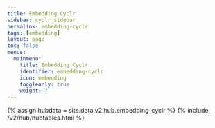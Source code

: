 ```yaml
---
title: Embedding Cyclr
sidebar: cyclr_sidebar
permalink: embedding-cyclr
tags: [embedding]
layout: page
toc: false
menus:
  mainmenu:
    title: Embedding Cyclr
    identifier: embedding-cyclr
    icon: embedding
    toggleonly: true
    weight: 7
---
```

{% assign hubdata = site.data.v2.hub.embedding-cyclr %}
{% include /v2/hub/hubtables.html %}  
